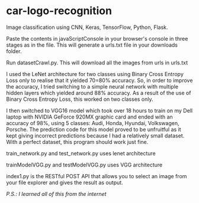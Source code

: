 # car-logo-recognition

Image classification using CNN, Keras, TensorFlow, Python, Flask.

Paste the contents in javaScriptConsole in your browser's console in three stages as in the file. This will generate a urls.txt file in your downloads folder.

Run datasetCrawl.py. This will download all the images from urls in urls.txt

I used the LeNet architecture for two classes using Binary Cross Entropy Loss only to realise that it yielded 70=80% accuracy. So, in order to improve the accuracy, I tried switching to a simple neural network with multiple hidden layers which yielded around 88% accuracy. As a result of the use of Binary Cross Entropy Loss, this worked on two classes only. 

I then switched to VGG16 model which took over 18 hours to train on my Dell laptop with NVIDIA GeForce 920MX graphic card and ended with an accuracy of 98%, using 5 classes: Audi, Honda, Hyundai, Volkswagen, Porsche. The prediction code for this model proved to be unfruitful as it kept giving incorrect predictions because I had a relatively small dataset. With a perfect dataset, this program should work just fine.

train_network.py and test_network.py uses lenet architecture

trainModelVGG.py and testModelVGG.py uses VGG architecture

index1.py is the RESTful POST API that allows you to select an image from your file explorer and gives the result as output.

*P.S.: I learned all of this from the internet*
